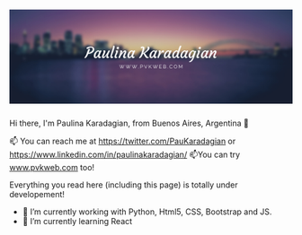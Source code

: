 

# [![PaulinaKaradagian_header](https://raw.githubusercontent.com/PaulinaKaradagian/PaulinaKaradagian/main/Paulina%20Karadagian.png)](http://www.pvkweb.com)


Hi there, I'm Paulina Karadagian,
from Buenos Aires, Argentina 👋

📫 You can reach me at https://twitter.com/PauKaradagian or https://www.linkedin.com/in/paulinakaradagian/
📫You can try www.pvkweb.com too!



Everything you read here (including this page) is totally under developement!

- 🔭 I’m currently working with Python, Html5, CSS, Bootstrap and JS.
- 🌱 I’m currently learning React
